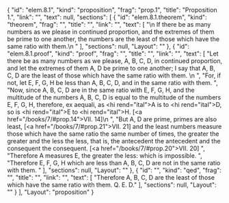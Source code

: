 {
  "id": "elem.8.1",
  "kind": "proposition",
  "frag": "prop.1",
  "title": "Proposition 1.",
  "link": "",
  "text": null,
  "sections": [
    {
      "id": "elem.8.1.theorem",
      "kind": "theorem",
      "frag": "",
      "title": "",
      "link": "",
      "text": [
        "\n       If there be as many numbers as we please in continued proportion, and the extremes of them be prime to one another, the numbers are the least of those which have the same ratio with them.\n      "
      ],
      "sections": null,
      "Layout": ""
    },
    {
      "id": "elem.8.1.proof",
      "kind": "proof",
      "frag": "",
      "title": "",
      "link": "",
      "text": [
        "Let there be as many numbers as we please, A, B, C, D, in continued proportion, and let the extremes of them A, D be prime to one another; I say that A, B, C, D are the least of those which have the same ratio with them. \n      ",
        "For, if not, let E, F, G, H be less than A, B, C, D, and in the same ratio with them. ",
        "Now, since A, B, C, D are in the same ratio with E, F, G, H, and the multitude of the numbers A, B, C, D is equal to the multitude of the numbers E, F, G, H, therefore, ex aequali, as <hi rend=\"ital\">A</hi> is to <hi rend=\"ital\">D</hi>, so is <hi rend=\"ital\">E</hi> to <hi rend=\"ital\">H</hi>. [<a href=\"/books/7/#prop.14\">VII. 14</a>]\n      ",
        "But A, D are prime, primes are also least, [<a href=\"/books/7/#prop.21\">VII. 21</a>] and the least numbers measure those which have the same ratio the same number of times, the greater the greater and the less the less, that is, the antecedent the antecedent and the consequent the consequent. [<a href=\"/books/7/#prop.20\">VII. 20</a>] ",
        "Therefore A measures E, the greater the less: which is impossible. ",
        "Therefore E, F, G, H which are less than A, B, C, D are not in the same ratio with them. "
      ],
      "sections": null,
      "Layout": ""
    },
    {
      "id": "",
      "kind": "qed",
      "frag": "",
      "title": "",
      "link": "",
      "text": [
        "Therefore A, B, C, D are the least of those which have the same ratio with them. Q. E. D."
      ],
      "sections": null,
      "Layout": ""
    }
  ],
  "Layout": "proposition"
}
